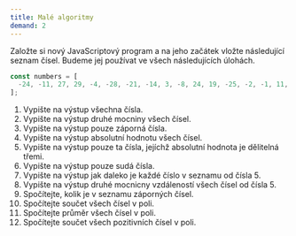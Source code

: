 ```yaml
---
title: Malé algoritmy
demand: 2
---
```


Založte si nový JavaScriptový program a na jeho začátek vložte následující seznam čísel. Budeme jej používat ve všech následujících úlohách.

<!-- prettier-ignore -->
```js
const numbers = [
  -24, -11, 27, 29, -4, -28, -21, -14, 3, -8, 24, 19, -25, -2, -1, 11, 32, -31, 5
];
```

1. Vypište na výstup všechna čísla.
1. Vypište na výstup druhé mocniny všech čísel.
1. Vypište na výstup pouze záporná čísla.
1. Vypište na výstup absolutní hodnotu všech čísel.
1. Vypište na výstup pouze ta čísla, jejíchž absolutní hodnota je dělitelná třemi.
1. Vypište na výstup pouze sudá čísla.
1. Vypište na výstup jak daleko je každé číslo v seznamu od čísla 5.
1. Vypište na výstup druhé mocnicny vzdáleností všech čísel od čísla 5.
1. Spočítejte, kolik je v seznamu záporných čísel.
1. Spočítejte součet všech čísel v poli.
1. Spočítejte průměr všech čísel v poli.
1. Spočítejte součet všech pozitivních čísel v poli.
